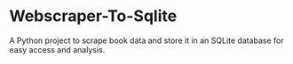 # Webscraper-To-Sqlite
A Python project to scrape book data and store it in an SQLite database for easy access and analysis.
